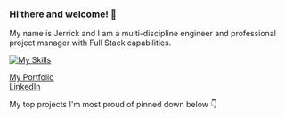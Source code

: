 ### Hi there and welcome! 👋

My name is Jerrick and I am a multi-discipline engineer and professional project manager with Full Stack capabilities. 

[![My Skills](https://skillicons.dev/icons?i=js,python,html,css,mongodb,react,express,nodejs)](https://skillicons.dev)


<a href="https://jerricklc.netlify.app/" target="_blank"> My Portfolio </a></br>
<a href="https://www.linkedin.com/in/jerricklc/" target="_blank"> LinkedIn </a>

My top projects I'm most proud of pinned down below 👇

<!--
**s0ysau/s0ysau** is a ✨ _special_ ✨ repository because its `README.md` (this file) appears on your GitHub profile.

Here are some ideas to get you started:

- 🔭 I’m currently working on ...
- 🌱 I’m currently learning ...
- 👯 I’m looking to collaborate on ...
- 🤔 I’m looking for help with ...
- 💬 Ask me about ...
- 📫 How to reach me: ...
- 😄 Pronouns: ...
- ⚡ Fun fact: ...
-->
